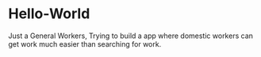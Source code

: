 # Hello-World
Just a General Workers, Trying to build  a app where domestic workers can get work much easier than searching for work.
